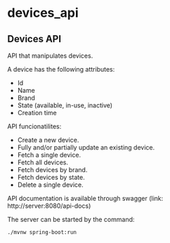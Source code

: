 # devices_api

## Devices API

API that manipulates devices.

A device has the following attributes:

* Id
* Name
* Brand
* State (available, in-use, inactive)
* Creation time

API funcionatilites:

* Create a new device.
* Fully and/or partially update an existing device.
* Fetch a single device.
* Fetch all devices.
* Fetch devices by brand.
* Fetch devices by state.
* Delete a single device.

API documentation is available through swagger (link: http://server:8080/api-docs)

The server can be started by the command:

    ./mvnw spring-boot:run
